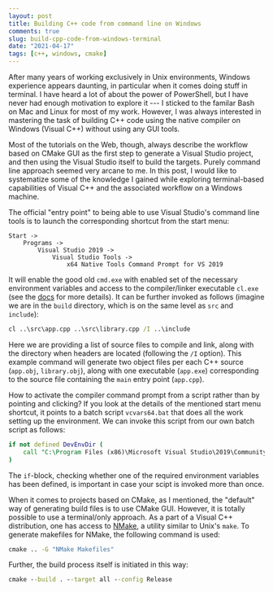 ```yaml
---
layout: post
title: Building C++ code from command line on Windows
comments: true
slug: build-cpp-code-from-windows-terminal
date: "2021-04-17"
tags: [c++, windows, cmake]
---
```


After many years of working exclusively in Unix environments, Windows experience appears daunting, in particular when it comes doing stuff in terminal. I have heard a lot of about the power of PowerShell, but I have never had enough motivation to explore it --- I sticked to the familar Bash on Mac and Linux for most of my work. However, I was always interested in mastering the task of building C++ code using the native compiler on Windows (Visual C++) without using any GUI tools. 

Most of the tutorials on the Web, though, always describe the workflow based on CMake GUI as the first step to generate a Visual Studio project, and then using the Visual Studio itself to build the targets. Purely command line approach seemed very arcane to me. In this post, I would like to systematize some of the knowledge I gained while exploring terminal-based capabilities of Visual C++ and the associated workflow on a Windows machine. 

The official "entry point" to being able to use Visual Studio's command line tools is to launch the corresponding shortcut from the start menu:

```
Start -> 
    Programs -> 
        Visual Studio 2019 -> 
            Visual Studio Tools -> 
                x64 Native Tools Command Prompt for VS 2019
```

It will enable the good old `cmd.exe` with enabled set of the necessary environment variables and access to the compiler/linker executable `cl.exe` (see the [docs](https://docs.microsoft.com/en-us/cpp/build/reference/compiler-options) for more details). It can be further invoked as follows (imagine we are in the `build` directory, which is on the same level as `src` and `include`):

```cmd
cl ..\src\app.cpp ..\src\library.cpp /I ..\include
```

Here we are providing a list of source files to compile and link, along with the directory when headers are located (following the `/I` option). This example command will generate two object files per each C++ source (`app.obj`, `library.obj`), along with one executable (`app.exe`) corresponding to the source file containing the `main` entry point (`app.cpp`).

How to activate the compiler command prompt from a script rather than by pointing and clicking? If you look at the details of the mentioned start menu shortcut, it points to a batch script `vcvars64.bat` that does all the work setting up the environment. We can invoke this script from our own batch script as follows:

```bat
if not defined DevEnvDir (
    call "C:\Program Files (x86)\Microsoft Visual Studio\2019\Community\VC\Auxiliary\Build\vcvars64.bat"
)
```

The `if`-block, checking whether one of the required environment variables has been defined, is important in case your scipt is invoked more than once. 

When it comes to projects based on CMake, as I mentioned, the "default" way of generating build files is to use CMake GUI. However, it is totally possible to use a terminal/only approach. As a part of a Visual C++ distribution, one has access to [NMake](https://docs.microsoft.com/en-us/cpp/build/reference/nmake-reference), a utility similar to Unix's `make`. To generate makefiles for NMake, the following command is used:

```cmd
cmake .. -G "NMake Makefiles"
```

Further, the build process itself is initiated in this way:

```cmd
cmake --build . --target all --config Release
```



